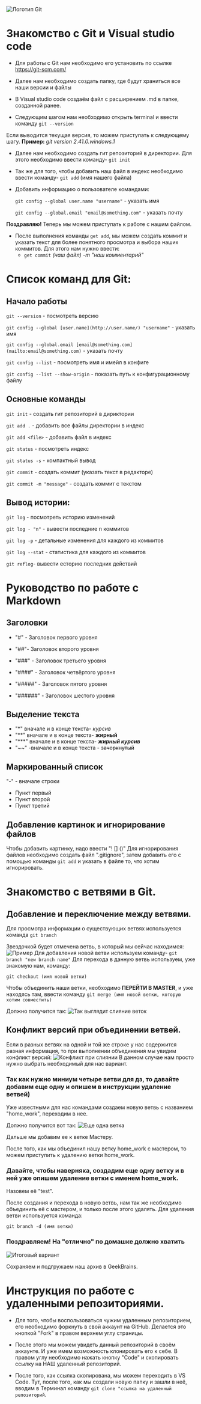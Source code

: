 ![Логотип Git](Git-logo.svg.png)
# Знакомство с Git и Visual studio code
   - Для работы с Git нам необходимо его установить по ссылке https://git-scm.com/
    
- Далее нам необходимо создать папку, где будут храниться все наши версии и файлы
 - В Visual studio code создаём файл с расширением .md в папке, созданной ранее.
- Следующим шагом нам необходимо открыть terminal и ввести команду `git --version`

Если выводится текущая версия, то можем приступать к следующему шагу. **Пример:** *git version 2.41.0.windows.1*

* Далее нам необходимо создать гит репозиторий в директории. Для этого необходимо ввести команду- `git init`

* Так же для того, чтобы добавить наш файл в индекс необходимо ввести команду- `git add` (имя нашего файла)
* Добавить информацию о пользователе командами:

    `git config --global user.name "username"` - указать имя

   `git config --global.email "email@something.com"` - указать почту 


**Поздравляю!** Теперь мы можем приступать к работе с нашим файлом.

* После выполнения команды `get add`, мы можем создать коммит и указать текст для более понятного просмотра и выбора наших коммитов. Для этого нам нужно ввести:
    - `get commit` *(наш файл) -m "наш комментарий"*

# Список команд для Git:
## Начало работы

`git --version` - посмотреть версию

`git config --global [user.name](http://user.name/) "username"` - указать имя

`git config --global.email [email@something.com](mailto:email@something.com)` - указать почту

`git config --list` - посмотреть имя и имейл в конфиге

`git config --list --show-origin` - показать путь к конфигурационному файлу

## Основные команды

`git init` - создать гит репозиторий в дириктории

`git add .` - добавить все файлы директории в индекс

`git add <file>` - добавить файл в индекс

`git status` - посмотреть индекс

`git status -s` - компактный вывод

`git commit` - создать коммит (указать текст в редакторе)

`git commit -m "message"` - создать коммит с текстом

## Вывод истории:
`git log` - посмотреть историю изменений

`git log - "n"` - вывести последние n коммитов

`git log -p` - детальные изменения для каждого из коммитов

`git log --stat` - статистика для каждого из коммитов

`git reflog`- вывести есторию последних действий

# Руководство по работе с Markdown
## Заголовки
* "#" - Заголовок первого уровня

* "##"-  Заголовок второго уровня

* "###" -  Заголовок третьего уровня
* "####" -  Заголовок четвёртого уровня
* "#####" - Заголовок пятого уровня
* "######" - Заголовок шестого уровня
## Выделение текста

* "*" вначале и в конце текста- *курсив*   
* "**" вначале и в конце текста- **жирный**
* "***" вначале и в конце текста- ***жирный курсив***
* "~~" -вначале и в конце текста -  ~~зачеркнутый~~ 
## Маркированный список
"-" - вначале строки
- Пункт первый
- Пункт второй
- Пункт третий 
## Добавление картинок и игнорирование файлов 
Чтобы добавить картинку, надо ввести 
"! [] ()"
Для игнорирования файлов необходимо создать файл ".gitignore", затем добавить его с помощью команды `git add` и указать в файле то, что хотим игнорировать.
  
# Знакомство с ветвями в Git.
## Добавление и переключение между ветвями.
Для просмотра информации о существующих ветвях используется команда `git branch`

Звездочкой будет отмечена ветвь, в который мы сейчас находимся:
![Пример](git_branch.PNG) 
Для добавления новой ветви используем команду- `git branch "new branch name"`
Для перехода в данную ветвь используем, уже знакомую нам, команду:

 `git checkout (имя новой ветки)`
 
 Чтобы объединить наши ветки, необходимо **ПЕРЕЙТИ В MASTER**, и уже находясь там, ввести команду `git merge (имя новой ветки, которую хотим совместить)` 

 Должно получится так:
 ![Так выглядит слияние веток](git_merge.PNG)
## Конфликт версий при объединении ветвей.
Если в разных ветвях на одной и той же строке у нас содержится разная информация, то при выполнении объединения мы увидим конфликт версий:
 ![Конфликт при слиянии](konflikt.PNG)
 В данном случае нам просто нужно выбрать необходимый для нас вариант.

### Так как нужно миниум четыре ветви для дз, то давайте добавим еще одну и опишем в инструкции удаление ветвей)

Уже известными для нас командами создаем новую ветвь с названием "home_work", переходим в нее.

Должно получится вот так:
![Еще одна ветка](home_work.PNG)

Дальше мы добавим ее к ветке Мастеру.

После того, как мы объединил нашу ветку home_work с мастером, то можем приступить к удалению ветки home_work.

### Давайте, чтобы наверняка, создадим еще одну ветку и в ней уже опишем удаление ветки с именем home_work. 

Назовем её "test".

После создания и перехода в новую ветвь, нам так же необходимо объединить её с мастером, и только после этого удалять.
Для удаления ветви используется команда:

`git branch -d (имя ветки)` 

 ### Поздравляем! На "отлично" по домашке должно хватить

![Итоговый вариант](god_job.PNG)

Сохраняем и подгружаем наш архив в GeekBrains. 

# Инструкция по работе с удаленными репозиториями.
   - Для того, чтобы воспользоваться чужим удаленным репозиторием, его необходимо форкнуть в свой аккаунт на GitHub.
Делается это кнопкой "Fork"  в правом верхнем углу страницы.  
   - После этого мы можем увидеть данный репозиторий в своём аккаунте. И уже имем возможность клонировать его к себе. В правом углу необходимо нажать кнопку "Code" и скопировать ссылку на НАШ удаленный репозиторий.
   
   - После того, как ссылка скопирована, мы можем переходить в VS Code. Тут, после того, как мы создали новую папку и зашли в неё, вводим в Терминал команду `git clone "ссылка на удаленный репозиторий`.
   

    
